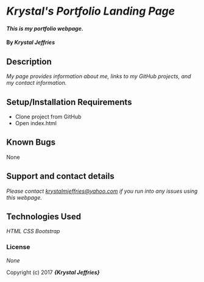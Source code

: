 # _Krystal's Portfolio Landing Page_

#### _This is my portfolio webpage._

#### By _**Krystal Jeffries**_

## Description

_My page provides information about me, links to my GitHub projects, and my contact information._

## Setup/Installation Requirements

* Clone project from GitHub
* Open index.html

## Known Bugs

None

## Support and contact details

_Please contact krystalmjeffries@yahoo.com if you run into any issues using this webpage._

## Technologies Used

_HTML_
_CSS_
_Bootstrap_

### License

*None*

Copyright (c) 2017 **_{Krystal Jeffries}_**
